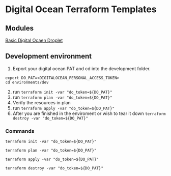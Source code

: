 # Digital Ocean Terraform Templates

## Modules

[Basic Digital Ocaen Droplet](modules/digital_ocean_droplet/README.md)

## Development environment
1. Export your digital ocean PAT and cd into the development folder.

```
export DO_PAT=<DIGITALOCEAN_PERSONAL_ACCESS_TOKEN>
cd environments/dev
```

2. run `terraform init -var "do_token=${DO_PAT}"`
3. run `terraform plan -var "do_token=${DO_PAT}"`
4. Verify the resources in plan
5. run `terraform apply -var "do_token=${DO_PAT}"`
6. After you are finished in the enviroment or wish to tear it down `terraform destroy -var "do_token=${DO_PAT}"`

### Commands
`terraform init -var "do_token=${DO_PAT}"`

`terraform plan -var "do_token=${DO_PAT}"`

`terraform apply -var "do_token=${DO_PAT}"`

`terraform destroy -var "do_token=${DO_PAT}"`

